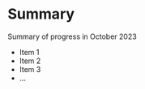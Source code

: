 Summary
===============================

Summary of progress in October 2023

- Item 1
- Item 2
- Item 3
- ...